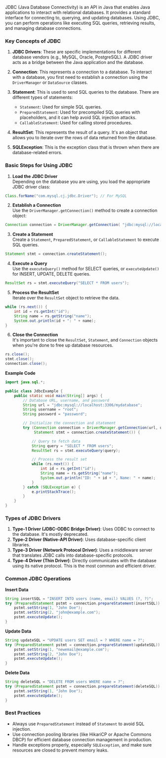 JDBC (Java Database Connectivity) is an API in Java that enables Java applications to interact with relational databases. It provides a standard interface for connecting to, querying, and updating databases. Using JDBC, you can perform operations like executing SQL queries, retrieving results, and managing database connections.

### Key Concepts of JDBC

1. **JDBC Drivers**: These are specific implementations for different database vendors (e.g., MySQL, Oracle, PostgreSQL). A JDBC driver acts as a bridge between the Java application and the database.
    
2. **Connection**: This represents a connection to a database. To interact with a database, you first need to establish a connection using the `DriverManager` or `DataSource` classes.
    
3. **Statement**: This is used to send SQL queries to the database. There are different types of statements:
    - `Statement`: Used for simple SQL queries.
    - `PreparedStatement`: Used for precompiled SQL queries with placeholders, and it can help avoid SQL injection attacks.
    - `CallableStatement`: Used for calling stored procedures.
    
1. **ResultSet**: This represents the result of a query. It's an object that allows you to iterate over the rows of data returned from the database.
    
5. **SQLException**: This is the exception class that is thrown when there are database-related errors.

### Basic Steps for Using JDBC

1. **Load the JDBC Driver**  
    Depending on the database you are using, you load the appropriate JDBC driver class:
```java
Class.forName("com.mysql.cj.jdbc.Driver"); // For MySQL
```

2. **Establish a Connection**  
	Use the `DriverManager.getConnection()` method to create a connection object:
```java
Connection connection = DriverManager.getConnection( "jdbc:mysql://localhost:3306/mydatabase", "username", "password");
```

3. **Create a Statement**  
	Create a `Statement`, `PreparedStatement`, or `CallableStatement` to execute SQL queries.
```java
Statement stmt = connection.createStatement();
```

4. **Execute a Query**  
	Use the `executeQuery()` method for SELECT queries, or `executeUpdate()` for INSERT, UPDATE, DELETE queries.
```java
ResultSet rs = stmt.executeQuery("SELECT * FROM users");
```

5. **Process the ResultSet**  
	Iterate over the `ResultSet` object to retrieve the data.
```java
while (rs.next()) {
    int id = rs.getInt("id");
    String name = rs.getString("name");
    System.out.println(id + ": " + name);
}
```

6. **Close the Connection**  
	It's important to close the `ResultSet`, `Statement`, and `Connection` objects when you're done to free up database resources.
```java
rs.close();
stmt.close();
connection.close();
```

**Example Code**
```java
import java.sql.*;

public class JdbcExample {
    public static void main(String[] args) {
        // Database URL, username, and password
        String url = "jdbc:mysql://localhost:3306/mydatabase";
        String username = "root";
        String password = "password";

        // Initialize the connection and statement
        try (Connection connection = DriverManager.getConnection(url, username, password);
             Statement stmt = connection.createStatement()) {

            // Query to fetch data
            String query = "SELECT * FROM users";
            ResultSet rs = stmt.executeQuery(query);

            // Process the result set
            while (rs.next()) {
                int id = rs.getInt("id");
                String name = rs.getString("name");
                System.out.println("ID: " + id + ", Name: " + name);
            }
        } catch (SQLException e) {
            e.printStackTrace();
        }
    }
}
```

### Types of JDBC Drivers

1. **Type-1 Driver (JDBC-ODBC Bridge Driver)**: Uses ODBC to connect to the database. It's mostly deprecated.
2. **Type-2 Driver (Native-API Driver)**: Uses database-specific client libraries.
3. **Type-3 Driver (Network Protocol Driver)**: Uses a middleware server that translates JDBC calls into database-specific protocols.
4. **Type-4 Driver (Thin Driver)**: Directly communicates with the database using its native protocol. This is the most common and efficient driver.

### Common JDBC Operations

**Insert Data**
```java
String insertSQL = "INSERT INTO users (name, email) VALUES (?, ?)";
try (PreparedStatement pstmt = connection.prepareStatement(insertSQL)) {
    pstmt.setString(1, "John Doe");
    pstmt.setString(2, "john@example.com");
    pstmt.executeUpdate();
}
```

**Update Data**
```java
String updateSQL = "UPDATE users SET email = ? WHERE name = ?";
try (PreparedStatement pstmt = connection.prepareStatement(updateSQL)) {
    pstmt.setString(1, "newemail@example.com");
    pstmt.setString(2, "John Doe");
    pstmt.executeUpdate();
}
```

**Delete Data**
```java
String deleteSQL = "DELETE FROM users WHERE name = ?";
try (PreparedStatement pstmt = connection.prepareStatement(deleteSQL)) {
    pstmt.setString(1, "John Doe");
    pstmt.executeUpdate();
}
```

### Best Practices

- Always use `PreparedStatement` instead of `Statement` to avoid SQL injection.
- Use connection pooling libraries (like HikariCP or Apache Commons DBCP) for efficient database connection management in production.
- Handle exceptions properly, especially `SQLException`, and make sure resources are closed to prevent memory leaks.